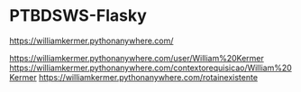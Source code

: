 # PTBDSWS-Flasky

https://williamkermer.pythonanywhere.com/ 

https://williamkermer.pythonanywhere.com/user/William%20Kermer
https://williamkermer.pythonanywhere.com/contextorequisicao/William%20Kermer
https://williamkermer.pythonanywhere.com/rotainexistente
